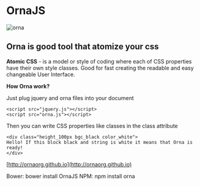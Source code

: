 # OrnaJS
![orna](http://ornaorg.github.io/img/ornaname.png)



Orna is good tool that atomize your css
-----------------------------------------------

**Atomic CSS** - is a model or style of coding where each of CSS properties have their own style classes. 
 Good for fast creating the readable and easy changeable User Interface.

**How Orna work?**

Just plug jquery and orna files into your document

    <script src="jquery.js"></script>
    <script src="orna.js"></script>
    
Then you can write CSS properties like classes in the class attribute

    <div class="height_100px bgc_black color_white">
    Hello! If this block black and string is white it means that Orna is ready!
    </div>
    

[http://ornaorg.github.io](http://ornaorg.github.io)

Bower: bower install OrnaJS
NPM: npm install orna
